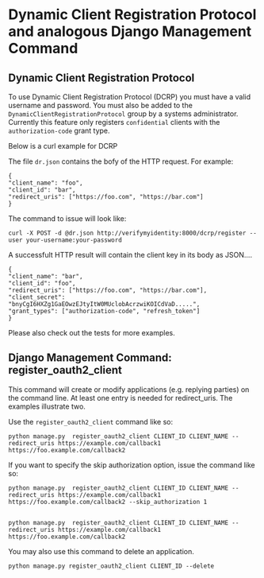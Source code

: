 Dynamic Client Registration Protocol and analogous Django Management Command
============================================================================


Dynamic Client Registration Protocol
------------------------------------

To use Dynamic Client Registration Protocol (DCRP) you must have a valid username and password.
You must also be added to the `DynamicClientRegistrationProtocol` group by a systems administrator.
Currently this feature only registers `confidential` clients with the `authorization-code` grant type.


Below is a curl example for DCRP

The file `dr.json` contains the bofy of the HTTP request. For example:


    {
    "client_name": "foo",
    "client_id": "bar",
    "redirect_uris": ["https://foo.com", "https://bar.com"]
    }
    
The command to issue will look like:


    curl -X POST -d @dr.json http://verifymyidentity:8000/dcrp/register --user your-username:your-password

A successfult HTTP result will contain the client key in its body as JSON....


    {
    "client_name": "bar",
    "client_id": "foo",
    "redirect_uris": ["https://foo.com", "https://bar.com"],
    "client_secret": "bnyCgI6HXZg1GaEOwzEJtyItW0MUclobAcrzwiKOICdVaD.....",
    "grant_types": ["authorization-code", "refresh_token"]
    }
    
    
Please also check out the tests for more examples.

Django Management Command: register_oauth2_client
------------------------------------------------


This command will create or modify applications (e.g.  replying parties)
on the command line. At least one entry is needed for redirect_uris.
The examples illustrate two.


Use the `register_oauth2_client` command like so:


    python manage.py  register_oauth2_client CLIENT_ID CLIENT_NAME --redirect_uris https://example.com/callback1 https://foo.example.com/callback2


If you want to specify the skip authorization option, issue the command like so:


    python manage.py  register_oauth2_client CLIENT_ID CLIENT_NAME --redirect_uris https://example.com/callback1 https://foo.example.com/callback2 --skip_authorization 1


    python manage.py  register_oauth2_client CLIENT_ID CLIENT_NAME --redirect_uris https://example.com/callback1 https://foo.example.com/callback2
    
    
You may also use this command to delete an application.


    python manage.py register_oauth2_client CLIENT_ID --delete